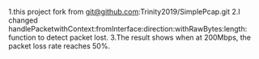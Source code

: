 1.this project fork from git@github.com:Trinity2019/SimplePcap.git
2.I changed handlePacketwithContext:fromInterface:direction:withRawBytes:length: function to detect packet lost.
3.The result shows when at 200Mbps, the packet loss rate reaches 50%.
